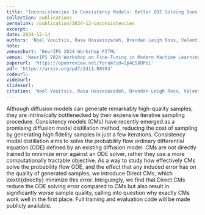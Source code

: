 ```yaml
---
title: "Inconsistencies In Consistency Models: Better ODE Solving Does Not Imply Better Samples"
collection: publications
permalink: /publication/2024-12-inconsistencies
excerpt: 
date: 2024-12-14
authors: 'Noël Vouitsis, Rasa Hosseinzadeh, Brendan Leigh Ross, Valentin Villecroze, Satya Krishna Gorti, <b>Jesse C. Cresswell</b>, Gabriel Loaiza-Ganem'
note:
venueshort: 'NeurIPS 2024 Workshop FITML'
venue: 'NeurIPS 2024 Workshop on Fine-Tuning in Modern Machine Learning'
paperurl: 'https://openreview.net/forum?id=2p4ES8QPUi'
pdf: 'https://arxiv.org/pdf/2411.08954'
codeurl:
videourl:
slidesurl:
citation: 'Noël Vouitsis, Rasa Hosseinzadeh, Brendan Leigh Ross, Valentin Villecroze, Satya Krishna Gorti, Jesse C. Cresswell, Gabriel Loaiza-Ganem. Inconsistencies In Consistency Models: Better ODE Solving Does Not Imply Better Samples. NeurIPS 2024 Workshop on Fine-Tuning in Modern Machine Learning'
---
```

Although diffusion models can generate remarkably high-quality samples, they are intrinsically bottlenecked by their expensive iterative sampling procedure. Consistency models (CMs) have recently emerged as a promising diffusion model distillation method, reducing the cost of sampling by generating high fidelity samples in just a few iterations. Consistency model distillation aims to solve the probability flow ordinary differential equation (ODE) defined by an existing diffusion model. CMs are not directly trained to minimize error against an ODE solver, rather they use a more computationally tractable objective. As a way to study how effectively CMs solve the probability flow ODE, and the effect that any induced error has on the quality of generated samples, we introduce Direct CMs, which \textit{directly} minimize this error. Intriguingly, we find that Direct CMs reduce the ODE solving error compared to CMs but also result in significantly worse sample quality, calling into question why exactly CMs work well in the first place. Full training and evaluation code will be made publicly available.